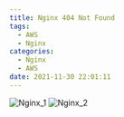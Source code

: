 ```yaml
---
title: Nginx 404 Not Found
tags:
  - AWS
  - Nginx
categories:
  - Nginx
  - AWS
date: 2021-11-30 22:01:11
---
```



![Nginx_1](/review_img/project_kh_team/nginx/1.PNG)
![Nginx_2](/review_img/project_kh_team/nginx/2.PNG)






